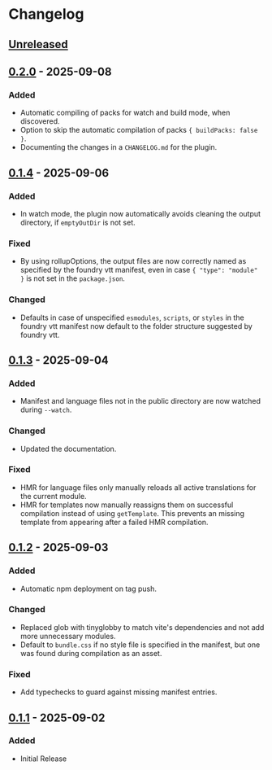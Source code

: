 # Changelog

## [Unreleased]


## [0.2.0] - 2025-09-08

### Added

- Automatic compiling of packs for watch and build mode, when discovered.
- Option to skip the automatic compilation of packs `{ buildPacks: false }`.
- Documenting the changes in a `CHANGELOG.md` for the plugin.

## [0.1.4] - 2025-09-06

### Added

- In watch mode, the plugin now automatically avoids cleaning the output directory, if `emptyOutDir`
  is not set.

### Fixed

- By using rollupOptions, the output files are now correctly named as specified by the foundry vtt
  manifest, even in case `{ "type": "module" }` is not set in the `package.json`.

### Changed

- Defaults in case of unspecified `esmodules`, `scripts`, or `styles` in the foundry vtt manifest
  now default to the folder structure suggested by foundry vtt.

## [0.1.3] - 2025-09-04

### Added

- Manifest and language files not in the public directory are now watched during `--watch`.

### Changed

- Updated the documentation.

### Fixed

- HMR for language files only manually reloads all active translations for the current module.
- HMR for templates now manually reassigns them on successful compilation instead of using
  `getTemplate`. This prevents an missing template from appearing after a failed HMR compilation.

## [0.1.2] - 2025-09-03

### Added

- Automatic npm deployment on tag push.

### Changed

- Replaced glob with tinyglobby to match vite's dependencies and not add more unnecessary modules.
- Default to `bundle.css` if no style file is specified in the manifest, but one was found during
  compilation as an asset.

### Fixed

- Add typechecks to guard against missing manifest entries.

## [0.1.1] - 2025-09-02

### Added

- Initial Release

[unreleased]: https://github.com/MatyeusM/vite-plugin-fvtt/compare/v0.2.0...HEAD
[0.2.0]: https://github.com/MatyeusM/vite-plugin-fvtt/compare/v0.1.4...v0.2.0
[0.1.4]: https://github.com/MatyeusM/vite-plugin-fvtt/compare/v0.1.3...v0.1.4
[0.1.3]: https://github.com/MatyeusM/vite-plugin-fvtt/compare/v0.1.2...v0.1.3
[0.1.2]: https://github.com/MatyeusM/vite-plugin-fvtt/compare/v0.1.1...v0.1.2
[0.1.1]: https://github.com/MatyeusM/vite-plugin-fvtt/releases/tag/v0.1.1
